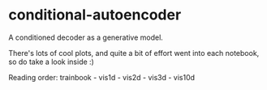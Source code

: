 # conditional-autoencoder
A conditioned decoder as a generative model.

There's lots of cool plots, and quite a bit of effort went into each notebook, so do take a look inside :)

Reading order: trainbook - vis1d - vis2d - vis3d - vis10d
